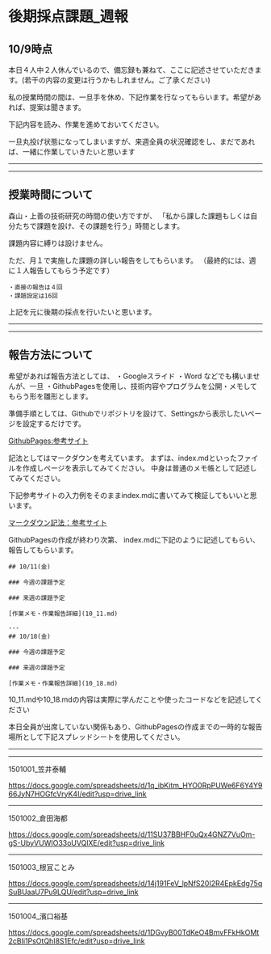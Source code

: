 # 後期採点課題_週報

## 10/9時点

本日４人中２人休んでいるので、備忘録も兼ねて、ここに記述させていただきます。(若干の内容の変更は行うかもしれません。ご了承ください)


私の授業時間の間は、一旦手を休め、下記作業を行なってもらいます。希望があれば、提案は聞きます。



下記内容を読み、作業を進めておいてください。


一旦丸投げ状態になってしまいますが、来週全員の状況確認をし、まだであれば、一緒に作業していきたいと思います




---
---

## **授業時間について**

森山・上善の技術研究の時間の使い方ですが、
「私から課した課題もしくは自分たちで課題を設け、その課題を行う」時間とします。

課題内容に縛りは設けません。

ただ、月１で実施した課題の詳しい報告をしてもらいます。
（最終的には、週に１人報告してもらう予定です）

```
・直接の報告は４回
・課題設定は16回
```
上記を元に後期の採点を行いたいと思います。


---
---

## **報告方法について**

希望があれば報告方法としては、
・Googleスライド
・Word
などでも構いませんが、一旦
・GithubPagesを使用し、技術内容やプログラムを公開・メモしてもらう形を雛形とします。


準備手順としては、Githubでリポジトリを設けて、Settingsから表示したいページを設定するだけです。

[GithubPages:参考サイト](https://qiita.com/snow_swallow/items/631bbceabbb953da2646)


記法としてはマークダウンを考えています。
まずは、index.mdといったファイルを作成しページを表示してみてください。
中身は普通のメモ帳として記述してみてください。


下記参考サイトの入力例をそのままindex.mdに書いてみて検証してもいいと思います。

[マークダウン記法：参考サイト](https://help.notepm.jp/hc/ja/articles/17267176922393-Markdown記法-書き方-見出し-表-リンク-画像-文字色など)







GithubPagesの作成が終わり次第、
index.mdに下記のように記述してもらい、報告してもらいます。

```
## 10/11(金)

### 今週の課題予定

### 来週の課題予定

[作業メモ・作業報告詳細](10_11.md)

---
## 10/18(金)

### 今週の課題予定

### 来週の課題予定

[作業メモ・作業報告詳細](10_18.md)

```

10_11.mdや10_18.mdの内容は実際に学んだことや使ったコードなどを記述してください



本日全員が出席していない関係もあり、GithubPagesの作成までの一時的な報告場所として下記スプレッドシートを使用してください。


---
---


1501001_笠井泰輔    

https://docs.google.com/spreadsheets/d/1q_ibKitm_HYO0RpPUWe6F6Y4Y966JyN7HOGfcVryK4I/edit?usp=drive_link


---


1501002_倉田海都    

https://docs.google.com/spreadsheets/d/11SU37BBHF0uQx4GNZ7VuOm-gS-UbyVUWIO33oUVQlXE/edit?usp=drive_link


---


1501003_根冝ことみ


https://docs.google.com/spreadsheets/d/14j191FeV_lpNfS20I2R4EpkEdg75qSuBUaaU7Pu9LQU/edit?usp=drive_link


---




1501004_濱口裕基

https://docs.google.com/spreadsheets/d/1DGvyB00TdKeO4BmvFFkHkOMt2cBIi1PsOtQhI8S1Efc/edit?usp=drive_link
